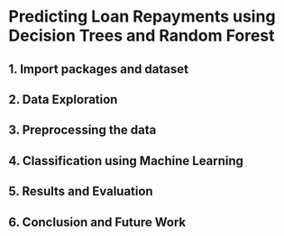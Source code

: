 # Predicting Loan Repayments using Decision Trees and Random Forest

## 1. Import packages and dataset




## 2. Data Exploration



## 3. Preprocessing the data


## 4. Classification using Machine Learning


## 5. Results and Evaluation


## 6. Conclusion and Future Work
